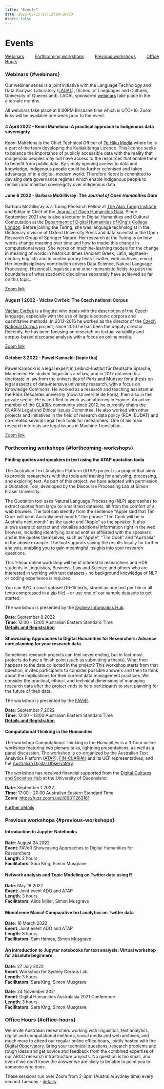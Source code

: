 ```yaml
---
title: "Events"
date: 2022-02-15T17:13:28+10:00
draft: false
---
```

# Events

[Webinars](#webinars) &emsp;&emsp;
[Forthcoming workshops](#forthcoming-workshops) &emsp;&emsp;
[Previous workshops](#previous-workshops) &emsp;&emsp;
[Office Hours](#office-hours)

### Webinars {#webinars}

Our webinar series is a joint initiative with the Language Technology and Data Analysis Laboratory ([LADAL](https://slcladal.github.io/index.html)), (School of Languages and Cultures, University of Queensland). LADAL sponsored [webinars](https://slcladal.github.io/webinars2022.html) take place in the alternate months.

All webinars take place at 8:00PM Brisbane time which is UTC+10. Zoom links will be available one week prior to the event.

#### 4 April 2022 - Keoni Mahelona: A practical approach to Indigenous data sovereignty
Keoni Mahelona is the Chief Technical Officer of [Te Hiku Media](https://tehiku.nz/) where he is a part of the team developing the Kaitiakitanga Licence. This licence seeks to balance the importance of publicly accessible data with the reality that indigenous peoples may not have access to the resources that enable them to benefit from public data. By simply opening access to data and knowledge, indigenous people could be further colonised and taken advantage of in a digital, modern world. Therefore Keoni is committed to devising data governance regimes which enable Indigenous people to reclaim and maintain sovereignty over indigenous data.

#### June 6 2022 - Barbara McGillivray: The *Journal of Open Humanities Data*
Barbara McGillivray is a Turing Research Fellow at [The Alan Turing Institute](https://www.turing.ac.uk/), and Editor in Chief of the [Journal of Open Humanities Data](https://openhumanitiesdata.metajnl.com/). Since September 2021 she is also a lecturer in Digital Humanities and Cultural Computation at the [Department of Digital Humanities of King's College London](https://www.kcl.ac.uk/ddh). Before joining the Turing, she was language technologist in the Dictionary division of Oxford University Press and data scientist in the Open Research Group of Springer Nature. Her research at the Turing is on how words change meaning over time and how to model this change in computational ways. She works on machine-learning models for the change in meaning of words in historical times (Ancient Greek, Latin, eighteen-century English) and in contemporary texts (Twitter, web archives, emoji). Her interdisciplinary contribution covers Data Science, Natural Language Processing, Historical Linguistics and other humanistic fields, to push the boundaries of what academic disciplines separately have achieved so far on this topic.

[Zoom link](https://uqz.zoom.us/j/83999047730?from=addon)

#### August 1 2022 - Václav Cvrček: The Czech national Corpus
[Václav Cvrček](https://ucnk.ff.cuni.cz/en/institute/people/vaclav-cvrcek-2/) is a linguist who deals with the description of the Czech language, especially with the use of large electronic corpora and quantitative methods. In 2013-2016 he worked as the director of the [Czech National Corpus](https://ucnk.ff.cuni.cz/en/) project, since 2016 he has been the deputy director. Recently, he has been focusing on research on textual variability and corpus-based discourse analysis with a focus on online media.

[Zoom link](https://uqz.zoom.us/j/81439620559?from=addon)


#### October 3 2022 - Paweł Kamocki: [topic tba]
Paweł Kamocki is a legal expert in Leibniz-Institut für Deutsche Sprache, Mannheim. He studied linguistics and law, and in 2017 obtained his doctorate in law from the universities of Paris and Münster for a thesis on legal aspects of data-intensive university research, with a focus on Knowledge Commons. He worked as a research and teaching assistant at the Paris Descartes university (now: Université de Paris), then also in the private sector. He is certified to work as an attorney in France. An active member of the [CLARIN](https://www.clarin.eu/) community since 2012, he currently chairs the CLARIN Legal and Ethical Issues Committee. He also worked with other projects and initiatives in the field of research data policy (RDA, EUDAT) and co-created several LegalTech tools for researchers. One of his main research interests are legal issues in Machine Translation.

[Zoom link](https://uqz.zoom.us/j/82090438697?from=addon)


### Forthcoming workshops {#forthcoming-workshops}

#### Finding quotes and speakers in text using the ATAP quotation toola

The Australian Text Analytics Platform (ATAP) project is a project that aims to provide researchers with the tools and training for analysing, processing, and exploring text. As part of this project, we have adapted with permission a Quotation Tool, developed by the Discourse Processing Lab at Simon Fraser University.

The Quotation tool uses Natural Language Processing (NLP) approaches to extract quotes from large (or small) text datasets, all from the comfort of a web browser. The tool can identify from the sentence "Apple said that Tim Cook will be in Australia next month." the phrase "Tim Cook will be in Australia next month" as the quote and "Apple" as the speaker. It also allows users to extract and visualise additional information right in the web browser, including identifying named entities affiliated with the speakers and in the quotes themselves, such as "Apple", "Tim Cook" and "Australia" in the above example. The tool supports saving the results locally for further analysis, enabling you to gain meaningful insights into your research questions.

This 1-hour online workshop will be of interest to researchers and HDR students in Linguistics, Business, Law and Science and others who are interested in working with text datasets - no background knowledge of NLP or coding experience is required.

You can BYO a small dataset (10-15 texts, stored as one text per file or all texts compressed in a zip file) – or use one of our sample datasets to get started.

The workshop is presented by the [Sydney Informatics Hub](https://www.eventbrite.com.au/o/sydney-informatics-hub-core-research-facilities-dvcr-the-university-of-sydney-10505148868).

**Date**: September 8 2022 <br>
**Time**: 12:00 - 13:00 Australian Eastern Standard Time <br>
**[Details and Registration](https://www.eventbrite.com.au/e/finding-quotes-and-speakers-in-text-using-the-atap-quotation-tool-tickets-396309952737)** 

#### Showcasing Approaches to Digital Humanities for Researchers: Advance care planning for your research data

Sometimes research projects can feel never ending, but in fact most projects do have a finish point (such as submitting a thesis). What then happens to the data collected in the project? This workshop starts from that question, invites participants to consider possible answers and then to think about the implications for their current data management practices. We consider the practical, ethical, and technical dimensions of managing research data after the project ends to help participants to start planning for the future of their data.

The workshop is presented by the [FAVeR](https://faver.edu.au/).

**Date**: September 7 2022 <br>
**Time**: 12:00 - 13:00 Australian Eastern Standard Time <br>
**[Details and Registration](https://faver.edu.au/event/advance-care-planning-for-your-research-data/)** 

#### Computational Thinking in the Humanities

The workshop Computational Thinking in the Humanities is a 3-hour online workshop featuring two plenary talks, lightning presentations, as well as a panel discussion. The workshop is co-organized by the Australian Text Analytics Platform ([ATAP](https://www.atap.edu.au/)), [FIN-CLARIAH](https://www.kielipankki.fi/organization/fin-clariah/) and its UEF representatives, and the [Australian Digital Observatory](https://www.digitalobservatory.net.au/).

The workshop has received financial supported from the [Digital Cultures and Societies Hub](https://hass.uq.edu.au/Digital-Cultures-and-Societies) at the University of Queensland.

**Date**: September 1 2022 <br>
**Time**: 17:00 - 20:00 Australian Eastern Standard Time <br>
**Zoom**: https://uqz.zoom.us/j/86311263161


[Further details](https://ladal.edu.au/compthink.html)


### Previous workshops {#previous-workshops}

#### Introduction to Jupyter Notebooks

**Date**: August 24 2022 <br>
**Event**: FAVeR Showcasing Approaches to Digital Humanities for Researchers<br>
**Length**: 2 hours <br>
**Facilitators**: Sara King, Simon Musgrave

#### Network analysis and Topic Modeling on Twitter data using R

**Date**: May 18 2022 <br>
**Event**: Joint event ADO and ATAP <br>
**Length**: 3 hours <br>
**Facilitators**: Alice Miller, Simon Musgrave

#### Monotreme Mania! Comparative text analytics on Twitter data
**Date**: 16 March 2022 <br>
**Event**: Joint event ADO and ATAP <br>
**Length**: 3 hours <br>
**Facilitators**: Sam Hames, Simon Musgrave

#### An introduction to Jupyter notebooks for text analysis: Virtual workshop for absolute beginners

**Date**: 27 July 2022 <br>
**Event**: Workshop for Sydney Corpus Lab <br>
**Length**: 3 hours <br>
**Facilitators**: Sara King, Simon Musgrave

**Date**: 24 November 2021 <br>
**Event**: Digital Humanities Australasia 2021 Conference <br>
**Length**: 3 hours <br>
**Facilitators**: Sara King, Simon Musgrave


### Office Hours {#office-hours}

We invite Australian researchers working with linguistics, text analytics, digital and computational methods, social media and web archives, and much more to attend our regular online office hours, jointly hosted with the [Digital Observatory](https://research.qut.edu.au/digitalobservatory/). Bring your technical questions, research problems and rough ideas and get advice and feedback from the combined expertise of our ARDC research infrastructure projects. No question is too small, and even if we don’t know the answer we are likely to be able to point you to someone who does.

These sessions run over Zoom from 2-3pm (Australia/Sydney time) every second Tuesday - [details](https://research.qut.edu.au/digitalobservatory/office-hours/).

